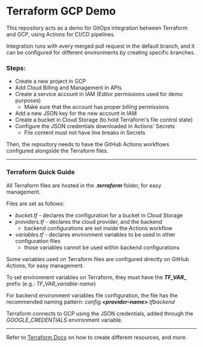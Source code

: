 # Terraform GCP Demo

This repository acts as a demo for GitOps integration between Terraform and GCP, using Actions for CI/CD pipelines.

Integration runs with every merged pull request in the default branch, and it can be configured for different
environments by creating specific branches.

### Steps:

* Create a new project in GCP
* Add Cloud Billing and Management in APIs
* Create a service account in IAM (Editor permissions used for demo purposes)
    * Make sure that the account has proper billing permissions
* Add a new JSON key for the new account in IAM
* Create a bucket in Cloud Storage (to hold Terraform's file control state)
* Configure the JSON credentials downloaded in Actions' Secrets
    * File content must not have line breaks in Secrets

Then, the repository needs to have the GitHub Actions workflows configured alongside the Terraform files.

---

### Terraform Quick Guide

All Terraform files are hosted in the **_.terraform_** folder, for easy management.

Files are set as follows:

* _bucket.tf_ - declares the configuration for a bucket in Cloud Storage
* _providers.tf_ - declares the cloud provider, and the backend
    * backend configurations are set inside the Actions workflow
* _variables.tf_ - declares environment variables to be used in other configuration files
    * those variables cannot be used within backend configurations

Some variables used on Terraform files are configured directly on GitHub Actions, for easy management.

To set environment variables on Terraform, they must have the **_TF_VAR__** prefix (e.g.: _TF_VAR_variable-name_)

For backend environment variables file configuration, the file has the recommended naming pattern:
_config.**\<provider-name\>**.tfbackend_

Terraform connects to GCP using the JSON credentials, added through the _GOOGLE_CREDENTIALS_ environment variable.

---

Refer to [Terraform Docs](https://developer.hashicorp.com/terraform/docs) on how to create different resources, and
more.
